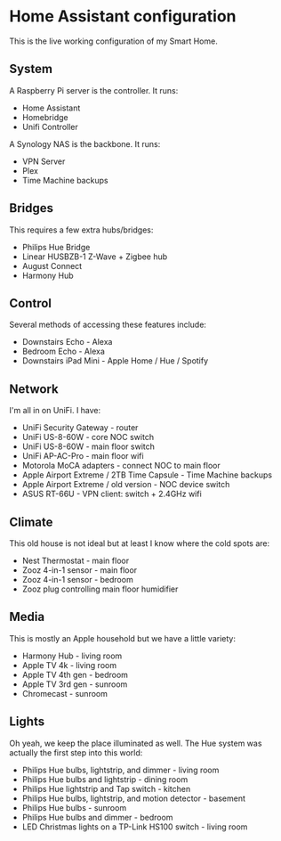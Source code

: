 # Home Assistant configuration

This is the live working configuration of my Smart Home.

## System

A Raspberry Pi server is the controller. It runs:

* Home Assistant
* Homebridge
* Unifi Controller

A Synology NAS is the backbone. It runs:

* VPN Server
* Plex
* Time Machine backups

## Bridges

This requires a few extra hubs/bridges:

* Philips Hue Bridge
* Linear HUSBZB-1 Z-Wave + Zigbee hub
* August Connect
* Harmony Hub

## Control

Several methods of accessing these features include:

* Downstairs Echo - Alexa
* Bedroom Echo - Alexa
* Downstairs iPad Mini - Apple Home / Hue / Spotify

## Network

I'm all in on UniFi. I have:

* UniFi Security Gateway - router
* UniFi US-8-60W - core NOC switch
* UniFi US-8-60W - main floor switch
* UniFi AP-AC-Pro - main floor wifi
* Motorola MoCA adapters - connect NOC to main floor
* Apple Airport Extreme / 2TB Time Capsule - Time Machine backups
* Apple Airport Extreme / old version - NOC device switch
* ASUS RT-66U - VPN client: switch + 2.4GHz wifi

## Climate

This old house is not ideal but at least I know where the cold spots are:

* Nest Thermostat - main floor
* Zooz 4-in-1 sensor - main floor
* Zooz 4-in-1 sensor - bedroom
* Zooz plug controlling main floor humidifier

## Media

This is mostly an Apple household but we have a little variety:

* Harmony Hub - living room
* Apple TV 4k - living room
* Apple TV 4th gen - bedroom
* Apple TV 3rd gen - sunroom
* Chromecast - sunroom

## Lights

Oh yeah, we keep the place illuminated as well. The Hue system was actually the first step into this world:

* Philips Hue bulbs, lightstrip, and dimmer - living room
* Philips Hue bulbs and lightstrip - dining room
* Philips Hue lightstrip and Tap switch - kitchen
* Philips Hue bulbs, lightstrip, and motion detector - basement
* Philips Hue bulbs - sunroom
* Philips Hue bulbs and dimmer - bedroom
* LED Christmas lights on a TP-Link HS100 switch - living room
